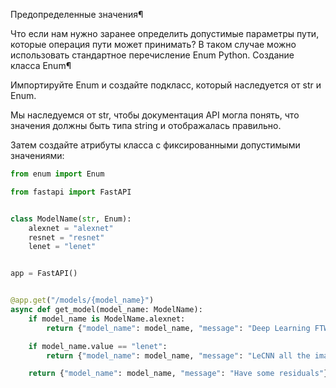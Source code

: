 Предопределенные значения¶

Что если нам нужно заранее определить допустимые параметры пути, которые операция пути может принимать? В таком случае можно использовать стандартное перечисление Enum Python.
Создание класса Enum¶

Импортируйте Enum и создайте подкласс, который наследуется от str и Enum.

Мы наследуемся от str, чтобы документация API могла понять, что значения должны быть типа string и отображалась правильно.

Затем создайте атрибуты класса с фиксированными допустимыми значениями:
```python
from enum import Enum

from fastapi import FastAPI


class ModelName(str, Enum):
    alexnet = "alexnet"
    resnet = "resnet"
    lenet = "lenet"


app = FastAPI()


@app.get("/models/{model_name}")
async def get_model(model_name: ModelName):
    if model_name is ModelName.alexnet:
        return {"model_name": model_name, "message": "Deep Learning FTW!"}

    if model_name.value == "lenet":
        return {"model_name": model_name, "message": "LeCNN all the images"}

    return {"model_name": model_name, "message": "Have some residuals"}
```